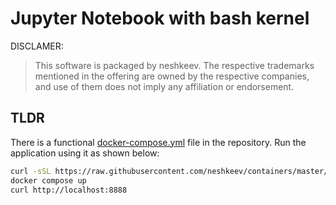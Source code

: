 # Jupyter Notebook with bash kernel

DISCLAMER:

> This software is packaged by neshkeev. The respective trademarks mentioned in the offering
are owned by the respective companies, and use of them does not imply any affiliation or endorsement.

## TLDR

There is a functional [docker-compose.yml](examples/docker-compose.yml) file in the repository. Run the application using it as shown below:

```bash
curl -sSL https://raw.githubusercontent.com/neshkeev/containers/master/bash-notebook/example/docker-compose.yml > docker-compose.yml
docker compose up
curl http://localhost:8888
```

